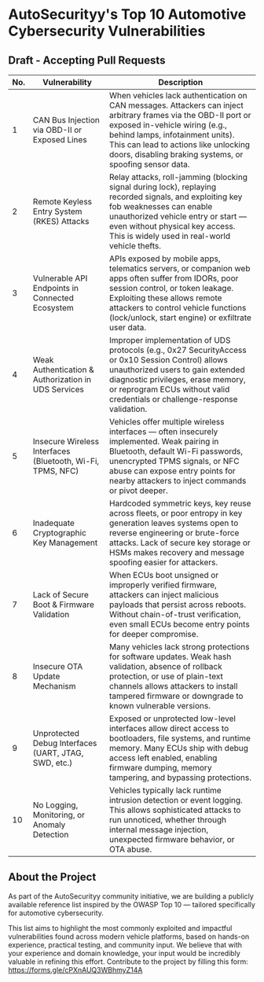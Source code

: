 # AutoSecurityy's Top 10 Automotive Cybersecurity Vulnerabilities
Draft - Accepting Pull Requests
---
No. | Vulnerability| Description
----|----|----
1|CAN Bus Injection via OBD-II or Exposed Lines|When vehicles lack authentication on CAN messages. Attackers can inject arbitrary frames via the OBD-II port or exposed in-vehicle wiring (e.g., behind lamps, infotainment units). This can lead to actions like unlocking doors, disabling braking systems, or spoofing sensor data.
2|Remote Keyless Entry System (RKES) Attacks|Relay attacks, roll-jamming (blocking signal during lock), replaying recorded signals, and exploiting key fob weaknesses can enable unauthorized vehicle entry or start — even without physical key access. This is widely used in real-world vehicle thefts.
3|Vulnerable API Endpoints in Connected Ecosystem|APIs exposed by mobile apps, telematics servers, or companion web apps often suffer from IDORs, poor session control, or token leakage. Exploiting these allows remote attackers to control vehicle functions (lock/unlock, start engine) or exfiltrate user data.
4|Weak Authentication & Authorization in UDS Services|Improper implementation of UDS protocols (e.g., 0x27 SecurityAccess or 0x10 Session Control) allows unauthorized users to gain extended diagnostic privileges, erase memory, or reprogram ECUs without valid credentials or challenge-response validation.
5|Insecure Wireless Interfaces (Bluetooth, Wi-Fi, TPMS, NFC)|Vehicles offer multiple wireless interfaces — often insecurely implemented. Weak pairing in Bluetooth, default Wi-Fi passwords, unencrypted TPMS signals, or NFC abuse can expose entry points for nearby attackers to inject commands or pivot deeper.
6|Inadequate Cryptographic Key Management|Hardcoded symmetric keys, key reuse across fleets, or poor entropy in key generation leaves systems open to reverse engineering or brute-force attacks. Lack of secure key storage or HSMs makes recovery and message spoofing easier for attackers.
7|Lack of Secure Boot & Firmware Validation|When ECUs boot unsigned or improperly verified firmware, attackers can inject malicious payloads that persist across reboots. Without chain-of-trust verification, even small ECUs become entry points for deeper compromise.
8|Insecure OTA Update Mechanism|Many vehicles lack strong protections for software updates. Weak hash validation, absence of rollback protection, or use of plain-text channels allows attackers to install tampered firmware or downgrade to known vulnerable versions.
9|Unprotected Debug Interfaces (UART, JTAG, SWD, etc.)|Exposed or unprotected low-level interfaces allow direct access to bootloaders, file systems, and runtime memory. Many ECUs ship with debug access left enabled, enabling firmware dumping, memory tampering, and bypassing protections.
10|No Logging, Monitoring, or Anomaly Detection|Vehicles typically lack runtime intrusion detection or event logging. This allows sophisticated attacks to run unnoticed, whether through internal message injection, unexpected firmware behavior, or OTA abuse.

## About the Project
As part of the AutoSecurityy community initiative, we are building a publicly available reference list inspired by the OWASP Top 10 — tailored specifically for automotive cybersecurity.

This list aims to highlight the most commonly exploited and impactful vulnerabilities found across modern vehicle platforms, based on hands-on experience, practical testing, and community input. We believe that with your experience and domain knowledge, your input would be incredibly valuable in refining this effort.
Contribute to the project by filling this form: https://forms.gle/cPXnAUQ3WBhmyZ14A


